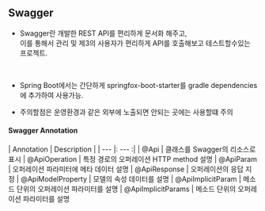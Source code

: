 ## Swagger


- Swagger란 개발한 REST API를 편리하게 문서화 해주고,<br>
이를 통해서 관리 및 제3의 사용자가 편리하게 API를 호출해보고 테스트할수있는 프로젝트.
<br>

- Spring Boot에서는 간단하게 springfox-boot-starter를 gradle dependencies에 추가하여 사용가능.

- 주의할점은 운영환경과 같은 외부에 노출되면 안되는 곳에는 사용할떄 주의


#### Swagger Annotation

| Annotation | Description |
| --- |: --- :|
| @Api | 클래스를 Swagger의 리소스로 표시
| @ApiOperation | 특정 경로의 오퍼레이션 HTTP method 설명
| @ApiParam | 오퍼레이션 파라미터에 메타 데이터 설명
| @ApiResponse | 오퍼레이션의 응답 지정
| @ApiModelProperty | 모델의 속성 데이터를 설명
| @ApiImplicitParam | 메소드 단위의 오퍼레이션 파라미터를 설명
| @ApiImplicitParams | 메소드 단위의 오퍼레이션 파라미터를 설명
